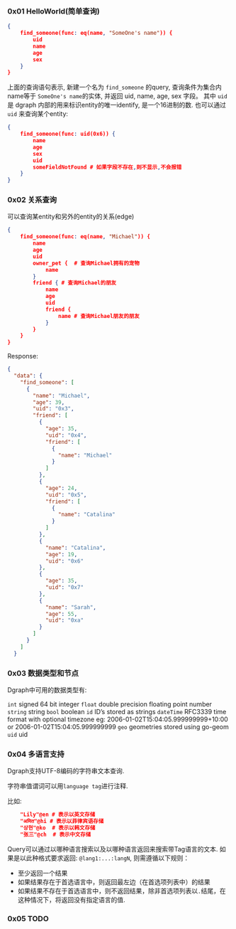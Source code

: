 ### 0x01 HelloWorld(简单查询)

```json
{
    find_someone(func: eq(name, "SomeOne's name")) {
        uid
        name
        age
        sex
    }
}
```

上面的查询语句表示, 新建一个名为 `find_someone` 的query, 查询条件为集合内name等于 `SomeOne's name`的实体, 并返回 uid, name, age, sex 字段。
其中 `uid` 是 dgraph 内部的用来标识entity的唯一identify, 是一个16进制的数. 也可以通过`uid` 来查询某个entity:

```json
{
    find_someone(func: uid(0x6)) {
        name
        age
        sex
        uid
        someFieldNotFound # 如果字段不存在,则不显示,不会报错
    }
}
```

### 0x02 关系查询

可以查询某entity和另外的entity的关系(edge)

```json
{
    find_someone(func: eq(name, "Michael")) {
        name
        age
        uid
        owner_pet {  # 查询Michael拥有的宠物
            name
        }
        friend { # 查询Michael的朋友
            name
            age
            uid
            friend {
                name # 查询Michael朋友的朋友
            }
        }
    }
}
```

Response:

```json
{
  "data": {
    "find_someone": [
      {
        "name": "Michael",
        "age": 39,
        "uid": "0x3",
        "friend": [
          {
            "age": 35,
            "uid": "0x4",
            "friend": [
              {
                "name": "Michael"
              }
            ]
          },
          {
            "age": 24,
            "uid": "0x5",
            "friend": [
              {
                "name": "Catalina"
              }
            ]
          },
          {
            "name": "Catalina",
            "age": 19,
            "uid": "0x6"
          },
          {
            "age": 35,
            "uid": "0x7"
          },
          {
            "name": "Sarah",
            "age": 55,
            "uid": "0xa"
          }
        ]
      }
    ]
  }
```

### 0x03 数据类型和节点

Dgraph中可用的数据类型有:

`int`	    signed 64 bit integer
`float`	    double precision floating point number
`string`    string
`bool`	    boolean
`id`	    ID’s stored as strings
`dateTime`	RFC3339 time format with optional timezone eg:        2006-01-02T15:04:05.999999999+10:00 or 2006-01-02T15:04:05.999999999
`geo`	    geometries stored using go-geom
`uid`       uid

### 0x04 多语言支持
Dgraph支持UTF-8编码的字符串文本查询.

字符串值谓词可以用`language tag`进行注释.

比如:

```json
    "Lily"@en # 表示以英文存储
    "अमित"@hi # 表示以菲律宾语存储
    "상현"@ko  # 表示以韩文存储
    "张三"@ch  # 表示中文存储
```

Query可以通过以哪种语言搜索以及以哪种语言返回来搜索带Tag语言的文本.
如果是以此种格式要求返回: `@lang1:...:langN`, 则需遵循以下规则：

- 至少返回一个结果
- 如果结果存在于首选语言中，则返回最左边（在首选项列表中）的结果
- 如果结果不存在于首选语言中，则不返回结果，除非首选项列表以`.`结尾，在这种情况下，将返回没有指定语言的值.

### 0x05 TODO
